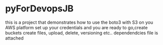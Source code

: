 # pyForDevopsJB

this is a project that demonstrates how to use the boto3 with S3 on you AWS platform
set up your credentials and you are ready to go,create buckets create files, upload, delete, versioning etc..
dependendcies file is attached

